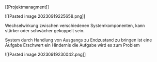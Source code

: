 [[Projektmanagment]]

![[Pasted image 20230919225658.png]]

Wechselwirkung zwischen verschiedenen Systemkomponenten, kann stärker oder schwächer gekoppelt sein.

System durch Handlung von Ausgangs zu Endzustand zu bringen ist eine Aufgabe
Erschwert ein Hindernis die Aufgabe wird es zum Problem

![[Pasted image 20230919230042.png]]
